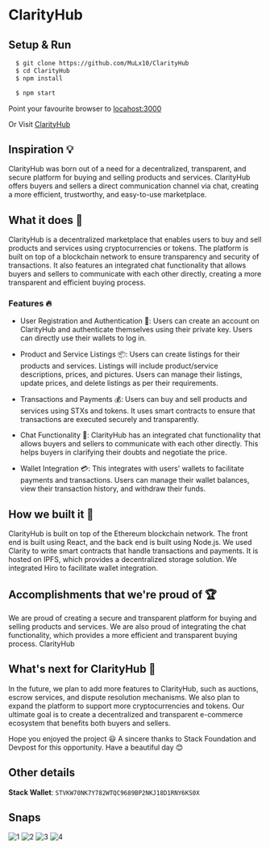 # ClarityHub

## Setup & Run

```bash
  $ git clone https://github.com/MuLx10/ClarityHub
  $ cd ClarityHub
  $ npm install
```

```bash
  $ npm start
```
Point your favourite browser to [locahost:3000](http://locahost:3000/)

Or Visit [ClarityHub](https://clarity-hub.netlify.app/)

## Inspiration 💡
ClarityHub was born out of a need for a decentralized, transparent, and secure platform for buying and selling products and services. ClarityHub offers buyers and sellers a direct communication channel via chat, creating a more efficient, trustworthy, and easy-to-use marketplace.

## What it does 🚀
ClarityHub is a decentralized marketplace that enables users to buy and sell products and services using cryptocurrencies or tokens. The platform is built on top of a blockchain network to ensure transparency and security of transactions. It also features an integrated chat functionality that allows buyers and sellers to communicate with each other directly, creating a more transparent and efficient buying process.

### Features 🔥
- User Registration and Authentication 🔑: Users can create an account on ClarityHub and authenticate themselves using their private key. Users can directly use their wallets to log in.

- Product and Service Listings 📦: Users can create listings for their products and services. Listings will include product/service descriptions, prices, and pictures. Users can manage their listings, update prices, and delete listings as per their requirements.

- Transactions and Payments 💰: Users can buy and sell products and services using STXs and tokens. It uses smart contracts to ensure that transactions are executed securely and transparently.

- Chat Functionality 💬: ClarityHub has an integrated chat functionality that allows buyers and sellers to communicate with each other directly. This helps buyers in clarifying their doubts and negotiate the price.

- Wallet Integration 💳: This integrates with users' wallets to facilitate payments and transactions. Users can manage their wallet balances, view their transaction history, and withdraw their funds.

## How we built it 🔨
ClarityHub is built on top of the Ethereum blockchain network. The front end is built using React, and the back end is built using Node.js. We used Clarity to write smart contracts that handle transactions and payments. It is hosted on IPFS, which provides a decentralized storage solution. We integrated Hiro to facilitate wallet integration.

## Accomplishments that we're proud of 🏆
We are proud of creating a secure and transparent platform for buying and selling products and services. We are also proud of integrating the chat functionality, which provides a more efficient and transparent buying process.
ClarityHub
## What's next for ClarityHub 🚀
In the future, we plan to add more features to ClarityHub, such as auctions, escrow services, and dispute resolution mechanisms. We also plan to expand the platform to support more cryptocurrencies and tokens. Our ultimate goal is to create a decentralized and transparent e-commerce ecosystem that benefits both buyers and sellers.

Hope you enjoyed the project 😃
A sincere thanks to Stack Foundation and Devpost for this opportunity.
Have a beautiful day 😊

## Other details
**Stack Wallet**: `STVKW70NK7Y782WTQC9689BP2NKJ18D1RNY6KS0X`

## Snaps

![1](https://user-images.githubusercontent.com/23444642/223558488-b1709a41-1f19-480e-8e0e-2f1c5707d082.png)
![2](https://user-images.githubusercontent.com/23444642/223558511-755b81d9-0f0b-404b-9fde-25a112780e6f.png)
![3](https://user-images.githubusercontent.com/23444642/223558520-5bfc6ff7-caa9-4048-99db-dfb88ad35b7d.png)
![4](https://user-images.githubusercontent.com/23444642/223558533-1cbde130-ffb2-4307-95db-e2f29d9da10b.png)
